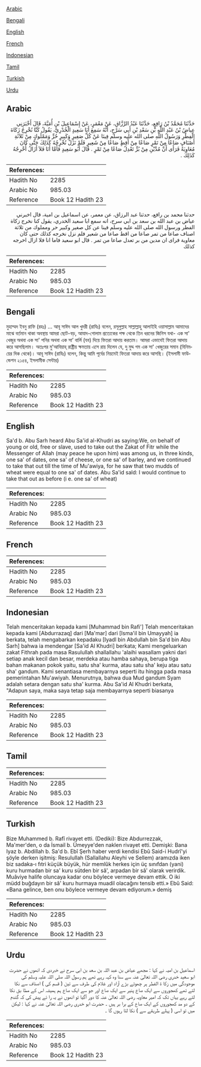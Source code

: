 [Arabic](#arabic)

[Bengali](#bengali)

[English](#english)

[French](#french)

[Indonesian](#indonesian)

[Tamil](#tamil)

[Turkish](#turkish)

[Urdu](#urdu)

## Arabic


<div dir="rtl" lang="ar" style={{fontSize:'larger',backgroundColor:'#f8f9fa',padding:20}}>
حَدَّثَنَا مُحَمَّدُ بْنُ رَافِعٍ، حَدَّثَنَا عَبْدُ الرَّزَّاقِ، عَنْ مَعْمَرٍ، عَنْ إِسْمَاعِيلَ بْنِ أُمَيَّةَ، قَالَ أَخْبَرَنِي عِياضُ بْنُ عَبْدِ اللَّهِ بْنِ سَعْدِ بْنِ أَبِي سَرْحٍ، أَنَّهُ سَمِعَ أَبَا سَعِيدٍ الْخُدْرِيَّ، يَقُولُ كُنَّا نُخْرِجُ زَكَاةَ الْفِطْرِ وَرَسُولُ اللَّهِ صلى الله عليه وسلم فِينَا عَنْ كُلِّ صَغِيرٍ وَكَبِيرٍ حُرٍّ وَمَمْلُوكٍ مِنْ ثَلاَثَةِ أَصْنَافٍ صَاعًا مِنْ تَمْرٍ صَاعًا مِنْ أَقِطٍ صَاعًا مِنْ شَعِيرٍ فَلَمْ نَزَلْ نُخْرِجُهُ كَذَلِكَ حَتَّى كَانَ مُعَاوِيَةُ فَرَأَى أَنَّ مُدَّيْنِ مِنْ بُرٍّ تَعْدِلُ صَاعًا مِنْ تَمْرٍ ‏.‏ قَالَ أَبُو سَعِيدٍ فَأَمَّا أَنَا فَلاَ أَزَالُ أُخْرِجُهُ كَذَلِكَ ‏.‏
</div>
<div style={{backgroundColor:'#f8f9fa',padding:20, marginBottom: 10}}><table> <thead> <tr> <th>References:</th> <th></th> </tr> </thead> <tbody><tr><td>Hadith No</td><td>2285</td></tr><tr><td>Arabic No</td><td>985.03</td></tr><tr><td>Reference</td><td>Book 12 Hadith 23</td></tr></tbody></table></div>


<div dir="rtl" lang="ar" style={{fontSize:'larger',backgroundColor:'#f8f9fa',padding:20}}>
حدثنا محمد بن رافع، حدثنا عبد الرزاق، عن معمر، عن اسماعيل بن امية، قال اخبرني عياض بن عبد الله بن سعد بن ابي سرح، انه سمع ابا سعيد الخدري، يقول كنا نخرج زكاة الفطر ورسول الله صلى الله عليه وسلم فينا عن كل صغير وكبير حر ومملوك من ثلاثة اصناف صاعا من تمر صاعا من اقط صاعا من شعير فلم نزل نخرجه كذلك حتى كان معاوية فراى ان مدين من بر تعدل صاعا من تمر . قال ابو سعيد فاما انا فلا ازال اخرجه كذلك
</div>
<div style={{backgroundColor:'#f8f9fa',padding:20, marginBottom: 10}}><table> <thead> <tr> <th>References:</th> <th></th> </tr> </thead> <tbody><tr><td>Hadith No</td><td>2285</td></tr><tr><td>Arabic No</td><td>985.03</td></tr><tr><td>Reference</td><td>Book 12 Hadith 23</td></tr></tbody></table></div>

## Bengali


<div dir="ltr" lang="bn" style={{fontSize:'larger',backgroundColor:'#f8f9fa',padding:20}}>
মুহাম্মদ ইবনু রাফি (রহঃ) ... আবূ সাঈদ আল খুদরী (রাযিঃ) বলেন, রসূলুল্লাহ সাল্লাল্লাহু আলাইহি ওয়াসাল্লাম আমাদের মাঝে বর্তমান থাকা অবস্থায় আমরা ছোট-বড়, আযাদ-গোলাম প্রত্যেকের পক্ষ থেকে তিন ধরনের জিনিস যথা- এক সা' খেজুর অথবা এক সা' পনির অথবা এক সা’ বার্লি (যব) দিয়ে ফিতরা আদায় করতাম। আমরা এভাবেই ফিতরা আদায় করে আসছিলাম। অতঃপর মু'আবিয়াহ্‌ রাষ্ট্রীয় ক্ষমতায় এসে রায় দিলেন যে, দু মুদ্দ গম এক সা' খেজুরের সমান (বিনিময়ের দিক থেকে)। আবূ সাঈদ (রাযিঃ) বলেন, কিন্তু আমি পূর্বের নিয়মেই ফিতরা আদায় করে আসছি। (ইসলামী ফাউন্ডেশন ২১৫৪, ইসলামীক সেন্টার)
</div>
<div style={{backgroundColor:'#f8f9fa',padding:20, marginBottom: 10}}><table> <thead> <tr> <th>References:</th> <th></th> </tr> </thead> <tbody><tr><td>Hadith No</td><td>2285</td></tr><tr><td>Arabic No</td><td>985.03</td></tr><tr><td>Reference</td><td>Book 12 Hadith 23</td></tr></tbody></table></div>

## English


<div dir="ltr" lang="en" style={{fontSize:'larger',backgroundColor:'#f8f9fa',padding:20}}>
Sa'd b. Abu Sarh heard Abu Sa'id al-Khudri as saying:We, on behalf of young or old, free or slave, used to take out the Zakat of Fitr while the Messenger of Allah (may peace he upon him) was among us, in three kinds, one sa' of dates, one sa' of cheese, or one sa' of barley, and we continued to take that out till the time of Mu'awiya, for he saw that two mudds of wheat were equal to one sa' of dates. Abu Sa'id sald: I would continue to take that out as before (i e. one sa' of wheat)
</div>
<div style={{backgroundColor:'#f8f9fa',padding:20, marginBottom: 10}}><table> <thead> <tr> <th>References:</th> <th></th> </tr> </thead> <tbody><tr><td>Hadith No</td><td>2285</td></tr><tr><td>Arabic No</td><td>985.03</td></tr><tr><td>Reference</td><td>Book 12 Hadith 23</td></tr></tbody></table></div>

## French


<div dir="ltr" lang="fr" style={{fontSize:'larger',backgroundColor:'#f8f9fa',padding:20}}>

</div>
<div style={{backgroundColor:'#f8f9fa',padding:20, marginBottom: 10}}><table> <thead> <tr> <th>References:</th> <th></th> </tr> </thead> <tbody><tr><td>Hadith No</td><td>2285</td></tr><tr><td>Arabic No</td><td>985.03</td></tr><tr><td>Reference</td><td>Book 12 Hadith 23</td></tr></tbody></table></div>

## Indonesian


<div dir="ltr" lang="id" style={{fontSize:'larger',backgroundColor:'#f8f9fa',padding:20}}>
Telah menceritakan kepada kami [Muhammad bin Rafi'] Telah menceritakan kepada kami [Abdurrazaq] dari [Ma'mar] dari [Isma'il bin Umayyah] ia berkata, telah mengabarkan kepadaku [Iyadl bin Abdullah bin Sa'd bin Abu Sarh] bahwa ia mendengar [Sa'id Al Khudri] berkata; Kami mengeluarkan zakat Fithrah pada masa Rasulullah shallallahu 'alaihi wasallam yakni dari setiap anak kecil dan besar, merdeka atau hamba sahaya, berupa tiga bahan makanan pokok yaitu, satu sha' kurma, atau satu sha' keju atau satu sha' gandum. Kami senantiasa membayarnya seperti itu hingga pada masa pemerintahan Mu'awiyah. Menurutnya, bahwa dua Mud gandum Syam adalah setara dengan satu sha' kurma. Abu Sa'id Al Khudri berkata, "Adapun saya, maka saya tetap saja membayarnya seperti biasanya
</div>
<div style={{backgroundColor:'#f8f9fa',padding:20, marginBottom: 10}}><table> <thead> <tr> <th>References:</th> <th></th> </tr> </thead> <tbody><tr><td>Hadith No</td><td>2285</td></tr><tr><td>Arabic No</td><td>985.03</td></tr><tr><td>Reference</td><td>Book 12 Hadith 23</td></tr></tbody></table></div>

## Tamil


<div dir="ltr" lang="ta" style={{fontSize:'larger',backgroundColor:'#f8f9fa',padding:20}}>

</div>
<div style={{backgroundColor:'#f8f9fa',padding:20, marginBottom: 10}}><table> <thead> <tr> <th>References:</th> <th></th> </tr> </thead> <tbody><tr><td>Hadith No</td><td>2285</td></tr><tr><td>Arabic No</td><td>985.03</td></tr><tr><td>Reference</td><td>Book 12 Hadith 23</td></tr></tbody></table></div>

## Turkish


<div dir="ltr" lang="tr" style={{fontSize:'larger',backgroundColor:'#f8f9fa',padding:20}}>
Bize Muhammed b. Rafî rivayet etti. (Dediki): Bize Abdurrezzak, Ma'mer'den, o da İsmail b. Ümeyye'den naklen rivayet etti. Demişki: Bana Iyaz b. Abdillah b. Sa'd b. Ebî Şerh haber verdi kendisi Ebû Said-i Hudrî'yi şöyle derken işitmiş: Resulullah (Sallallahu Aleyhi ve Sellem) aramızda iken biz sadaka-ı fıtri küçük büyük, hür memlûk herkes için üç sınıfdan (yani) kuru hurmadan bir sa' kuru sütden bir sâ', arpadan bir sâ' olarak verirdik. Muâviye halife oluncaya kadar onu böylece vermeye devam ettik. O iki müdd buğdayın bir sâ' kuru hurmaya muadil olacağını tensib etti.» Ebû Said: «Bana gelince, ben onu böylece vermeye devam ediyorum.» demiş
</div>
<div style={{backgroundColor:'#f8f9fa',padding:20, marginBottom: 10}}><table> <thead> <tr> <th>References:</th> <th></th> </tr> </thead> <tbody><tr><td>Hadith No</td><td>2285</td></tr><tr><td>Arabic No</td><td>985.03</td></tr><tr><td>Reference</td><td>Book 12 Hadith 23</td></tr></tbody></table></div>

## Urdu


<div dir="rtl" lang="ur" style={{fontSize:'larger',backgroundColor:'#f8f9fa',padding:20}}>
اسماعیل بن امیہ نے کہا : مجھے عیاض بن عبد اللہ بن سعد بن ابی سرح نے خبردی کہ انھوں نے حضرت ابو سعید خدری رضی اللہ تعالیٰ عنہ سے سنا وہ کہہ رہے تھے ہم رسول اللہ صلی اللہ علیہ وسلم کی موجودگی میں زکا ۃ الفطر ہر چھوٹے بڑے آزاد اور غلام کی طرف سے تین ( قسم کی ) اصناف سے نکا لتے تھے کھجوروں سے ایک صاع پنیر سے ایک صاع اور جو سے ایک صاع ہم ہمیشہ اس کے مطا بق نکا لتے رہے یہاں تک کہ امیر معاویہ رضی اللہ تعالیٰ عنہ کا دور آگیا تو انھوں نے یہ را ئے پیش کی کہ گندم کے دو مد کھجوروں کے ایک صاع کے برا بر ہیں ۔ حضرت ابو خدری رضی اللہ تعالیٰ عنہ نے کہا : لیکن میں تو اسی ( پہلے طریقے سے ) نکا لتا رہوں گا ۔
</div>
<div style={{backgroundColor:'#f8f9fa',padding:20, marginBottom: 10}}><table> <thead> <tr> <th>References:</th> <th></th> </tr> </thead> <tbody><tr><td>Hadith No</td><td>2285</td></tr><tr><td>Arabic No</td><td>985.03</td></tr><tr><td>Reference</td><td>Book 12 Hadith 23</td></tr></tbody></table></div>